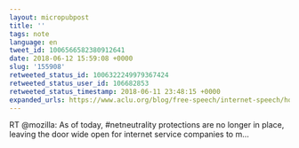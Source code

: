 ```yaml
---
layout: micropubpost
title: ''
tags: note
language: en
tweet_id: 1006566582380912641
date: 2018-06-12 15:59:08 +0000
slug: '155908'
retweeted_status_id: 1006322249979367424
retweeted_status_user_id: 106682853
retweeted_status_timestamp: 2018-06-11 23:48:15 +0000
expanded_urls: https://www.aclu.org/blog/free-speech/internet-speech/how-net-neutrality-will-end
---
```

RT @mozilla: As of today, #netneutrality protections are no longer in place, leaving the door wide open for internet service companies to m…
